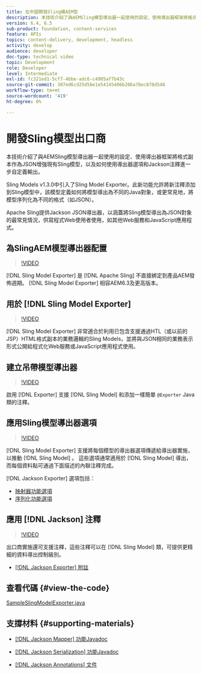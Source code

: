 ```yaml
---
title: 在中國開發Sling模AEM型
description: 本技術介紹了與AEMSling模型導出器一起使用的設定、使用導出器框架將格式副本作為JSON增強現有Sling模型，以及如何使用導出器選項和Jackson注釋進一步自定義輸出。
version: 6.4, 6.5
sub-product: foundation, content-services
feature: APIs
topics: content-delivery, development, headless
activity: develop
audience: developer
doc-type: technical video
topic: Development
role: Developer
level: Intermediate
exl-id: fc321ed1-5cf7-4bbe-adc6-c4905af7b43c
source-git-commit: 307ed6cd25d5be1e54145406b206a78ec878d548
workflow-type: tm+mt
source-wordcount: '419'
ht-degree: 0%

---
```


# 開發Sling模型出口商

本技術介紹了與AEMSling模型導出器一起使用的設定、使用導出器框架將格式副本作為JSON增強現有Sling模型，以及如何使用導出器選項和Jackson注釋進一步自定義輸出。

Sling Models v1.3.0中引入了Sling Model Exporter。此新功能允許將新注釋添加到Sling模型中，該模型定義如何將模型導出為不同的Java對象，或更常見地，將模型序列化為不同的格式（如JSON）。

Apache Sling提供Jackson JSON導出器，以涵蓋將Sling模型導出為JSON對象的最常見情況，供寫程式Web使用者使用，如其他Web服務和JavaScript應用程式。

## 為SlingAEM模型導出器配置

>[!VIDEO](https://video.tv.adobe.com/v/16862/?quality=12&learn=on)

[!DNL Sling Model Exporter] 是 [!DNL Apache Sling] 不直接綁定到產品AEM發佈週期。 [!DNL Sling Model Exporter] 相容AEM6.3及更高版本。

## 用於 [!DNL Sling Model Exporter]

>[!VIDEO](https://video.tv.adobe.com/v/16863/?quality=12&learn=on)

[!DNL Sling Model Exporter] 非常適合於利用已包含支援通過HTL（或以前的JSP）HTML格式副本的業務邏輯的Sling Models，並將與JSON相同的業務表示形式公開給程式化Web服務或JavaScript應用程式使用。

## 建立吊帶模型導出器

>[!VIDEO](https://video.tv.adobe.com/v/16864/?quality=12&learn=on)

啟用 [!DNL Exporter] 支援 [!DNL Sling Model] 和添加一樣簡單 `@Exporter` Java類的注釋。

## 應用Sling模型導出器選項

>[!VIDEO](https://video.tv.adobe.com/v/16865/?quality=12&learn=on)

[!DNL Sling Model Exporter] 支援將每個模型的導出器選項傳遞給導出器實施，以推動 [!DNL Sling Model] 。 這些選項通常適用於 [!DNL Sling Model] 導出，而每個資料點可通過下面描述的內聯注釋完成。

[!DNL Jackson Exporter] 選項包括：

* [映射器功能選項](https://static.javadoc.io/com.fasterxml.jackson.core/jackson-databind/2.8.5/com/fasterxml/jackson/databind/MapperFeature.html)
* [序列化功能選項](https://static.javadoc.io/com.fasterxml.jackson.core/jackson-databind/2.8.5/com/fasterxml/jackson/databind/SerializationFeature.html)

## 應用 [!DNL Jackson] 注釋

>[!VIDEO](https://video.tv.adobe.com/v/16866/?quality=12&learn=on)

出口商實施還可支援注釋，這些注釋可以在 [!DNL Sling Model] 類，可提供更精細的資料導出控制級別。

* [[!DNL Jackson Exporter] 附註](https://github.com/FasterXML/jackson-annotations/wiki/Jackson-Annotations)

## 查看代碼 {#view-the-code}

[SampleSlingModelExporter.java](https://github.com/Adobe-Consulting-Services/acs-aem-samples/blob/master/core/src/main/java/com/adobe/acs/samples/models/SampleSlingModelExporter.java)

## 支撐材料 {#supporting-materials}

* [[!DNL Jackson Mapper] 功能Javadoc](https://static.javadoc.io/com.fasterxml.jackson.core/jackson-databind/2.8.5/com/fasterxml/jackson/databind/MapperFeature.html)
* [[!DNL Jackson Serialization] 功能Javadoc](https://static.javadoc.io/com.fasterxml.jackson.core/jackson-databind/2.8.5/com/fasterxml/jackson/databind/SerializationFeature.html)

* [[!DNL Jackson Annotations] 文件](https://github.com/FasterXML/jackson-annotations/wiki/Jackson-Annotations)

